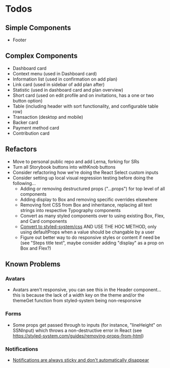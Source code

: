 # Todos

## Simple Components

- Footer

## Complex Components

- Dashboard card
- Context menu (used in Dashboard card)
- Information list (used in confirmation on add plan)
- Link card (used in sidebar of add plan after)
- Statistic (used in dashboard card and plan overview)
- Short card (used on edit profile and on invitations, has a one or two button option)
- Table (including header with sort functionality, and configurable table row)
- Transaction (desktop and mobile)
- Backer card
- Payment method card
- Contribution card

## Refactors

- Move to personal public repo and add Lerna, forking for SRs
- Turn all Storybook buttons into withKnob buttons
- Consider refactoring how we're doing the React Select custom inputs
- Consider setting up local visual regression testing before doing the following...
  - Adding or removing destructured props ("...props") for top level of all components
  - Adding display to Box and removing specific overrides elsewhere
  - Removing font CSS from Box and inheritance, replacing all text strings into respective Typography components
  - Convert as many styled components over to using existing Box, Flex, and Card components
  - [Convert to styled-system/css](https://styled-system.com/css/) AND USE THE HOC METHOD, only using defaultProps when a value should be changable by a user
  - Figure out better way to do responsive styles or content if need be (see "Steps title text", maybe consider adding "display" as a prop on Box and Flex?)

## Known Problems

### Avatars

- Avatars aren't responsive, you can see this in the Header component... this is because the lack of a width key on the theme and/or the themeGet function from styled-system being non-responsive

### Forms

- Some props get passed through to inputs (for instance, "lineHeight" on SSNInput) which throws a non-destructive error in React (see https://styled-system.com/guides/removing-props-from-html)

### Notifications

- [Notifications are always sticky and don't automatically disappear](src/notifications/index.js)
